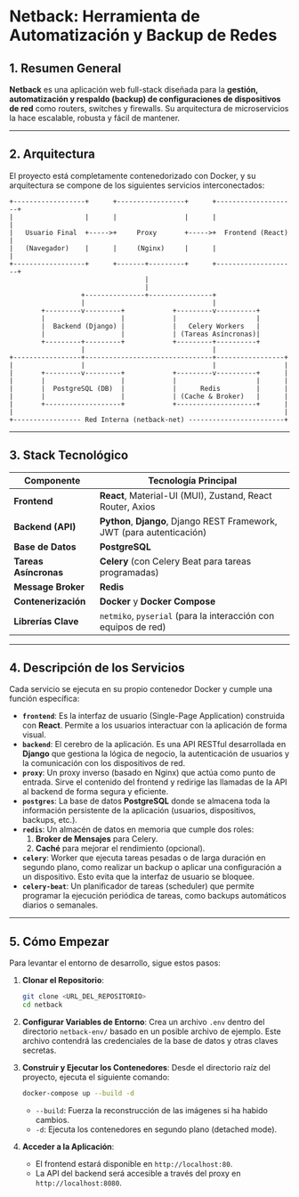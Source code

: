 # Netback: Herramienta de Automatización y Backup de Redes

## 1. Resumen General

**Netback** es una aplicación web full-stack diseñada para la **gestión, automatización y respaldo (backup) de configuraciones de dispositivos de red** como routers, switches y firewalls. Su arquitectura de microservicios la hace escalable, robusta y fácil de mantener.

---

## 2. Arquitectura

El proyecto está completamente contenedorizado con Docker, y su arquitectura se compone de los siguientes servicios interconectados:

```
+------------------+      +-----------------+      +--------------------+
|                  |      |                 |      |                    |
|   Usuario Final  +----->+     Proxy       +----->+  Frontend (React)  |
|   (Navegador)    |      |     (Nginx)     |      |                    |
+------------------+      +-------+---------+      +--------------------+
                                  |
                                  |
                  +---------------+----------------+
                  |                                |
        +---------v---------+            +---------v----------+
        |                   |            |                    |
        |  Backend (Django) |            |   Celery Workers   |
        |                   |            | (Tareas Asíncronas)|
        +---------+---------+            +---------+----------+
                  |                                |
+-----------------+--------------------------------+-----------------+
|                 |                                |                 |
|       +---------v---------+            +---------v----------+      |
|       |                   |            |                    |      |
|       |  PostgreSQL (DB)  |            |      Redis         |      |
|       |                   |            | (Cache & Broker)   |      |
|       +-------------------+            +--------------------+      |
|                                                                    |
+----------------- Red Interna (netback-net) ------------------------+

```

---

## 3. Stack Tecnológico

| Componente          | Tecnología Principal                                                              |
| ------------------- | --------------------------------------------------------------------------------- |
| **Frontend**        | **React**, Material-UI (MUI), Zustand, React Router, Axios                        |
| **Backend (API)**   | **Python**, **Django**, Django REST Framework, JWT (para autenticación)           |
| **Base de Datos**   | **PostgreSQL**                                                                    |
| **Tareas Asíncronas** | **Celery** (con Celery Beat para tareas programadas)                              |
| **Message Broker**  | **Redis**                                                                         |
| **Contenerización** | **Docker** y **Docker Compose**                                                   |
| **Librerías Clave** | `netmiko`, `pyserial` (para la interacción con equipos de red)                    |

---

## 4. Descripción de los Servicios

Cada servicio se ejecuta en su propio contenedor Docker y cumple una función específica:

-   **`frontend`**: Es la interfaz de usuario (Single-Page Application) construida con **React**. Permite a los usuarios interactuar con la aplicación de forma visual.
-   **`backend`**: El cerebro de la aplicación. Es una API RESTful desarrollada en **Django** que gestiona la lógica de negocio, la autenticación de usuarios y la comunicación con los dispositivos de red.
-   **`proxy`**: Un proxy inverso (basado en Nginx) que actúa como punto de entrada. Sirve el contenido del frontend y redirige las llamadas de la API al backend de forma segura y eficiente.
-   **`postgres`**: La base de datos **PostgreSQL** donde se almacena toda la información persistente de la aplicación (usuarios, dispositivos, backups, etc.).
-   **`redis`**: Un almacén de datos en memoria que cumple dos roles:
    1.  **Broker de Mensajes** para Celery.
    2.  **Caché** para mejorar el rendimiento (opcional).
-   **`celery`**: Worker que ejecuta tareas pesadas o de larga duración en segundo plano, como realizar un backup o aplicar una configuración a un dispositivo. Esto evita que la interfaz de usuario se bloquee.
-   **`celery-beat`**: Un planificador de tareas (scheduler) que permite programar la ejecución periódica de tareas, como backups automáticos diarios o semanales.

---

## 5. Cómo Empezar

Para levantar el entorno de desarrollo, sigue estos pasos:

1.  **Clonar el Repositorio**:
    ```bash
    git clone <URL_DEL_REPOSITORIO>
    cd netback
    ```

2.  **Configurar Variables de Entorno**:
    Crea un archivo `.env` dentro del directorio `netback-env/` basado en un posible archivo de ejemplo. Este archivo contendrá las credenciales de la base de datos y otras claves secretas.

3.  **Construir y Ejecutar los Contenedores**:
    Desde el directorio raíz del proyecto, ejecuta el siguiente comando:
    ```bash
    docker-compose up --build -d
    ```
    *   `--build`: Fuerza la reconstrucción de las imágenes si ha habido cambios.
    *   `-d`: Ejecuta los contenedores en segundo plano (detached mode).

4.  **Acceder a la Aplicación**:
    -   El frontend estará disponible en `http://localhost:80`.
    -   La API del backend será accesible a través del proxy en `http://localhost:8080`.
